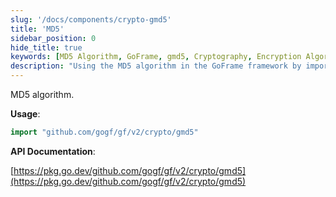 ```yaml
---
slug: '/docs/components/crypto-gmd5'
title: 'MD5'
sidebar_position: 0
hide_title: true
keywords: [MD5 Algorithm, GoFrame, gmd5, Cryptography, Encryption Algorithm, Hash Function, Data Security, GoFrame Framework, GoFrame Encryption, Go Development]
description: "Using the MD5 algorithm in the GoFrame framework by importing the gmd5 library for data encryption. MD5 is a commonly used hash function to ensure data integrity and security. In GoFrame, data can be conveniently encrypted using MD5, achieving simple and efficient data security protection."
---
```


MD5 algorithm.

**Usage**:

```go
import "github.com/gogf/gf/v2/crypto/gmd5"
```

**API Documentation**:

[https://pkg.go.dev/github.com/gogf/gf/v2/crypto/gmd5](https://pkg.go.dev/github.com/gogf/gf/v2/crypto/gmd5)